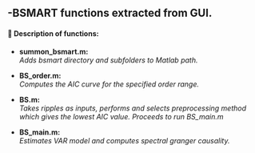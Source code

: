 -BSMART functions extracted from GUI.  
------------------

####  :link: Description of functions: 

* **summon_bsmart.m:**\
*Adds bsmart directory and subfolders to Matlab path.* 

* **BS_order.m:**\
*Computes the AIC curve for the specified order range.*

* **BS.m:**\
*Takes ripples as inputs, performs and selects preprocessing method which gives the lowest AIC value. Proceeds to run BS_main.m*

* **BS_main.m:**\
*Estimates VAR model and computes spectral granger causality.*



     
